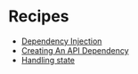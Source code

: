 # Recipes

*   [Dependency Injection](./dependency-injection.md)
*   [Creating An API Dependency](./creating-an-api-dependency.md)
*   [Handling state](./handling-state.md)
